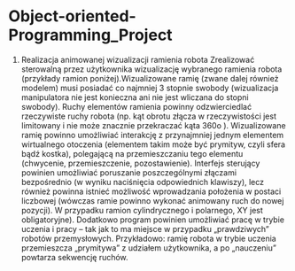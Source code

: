# Object-oriented-Programming_Project
  1. Realizacja animowanej wizualizacji ramienia robota
Zrealizować sterowalną przez użytkownika wizualizację wybranego ramienia robota (przykłady ramion
poniżej).Wizualizowane ramię (zwane dalej również modelem) musi posiadać co najmniej 3 stopnie swobody
(wizualizacja manipulatora nie jest konieczna ani nie jest wliczana do stopni swobody). Ruchy elementów
ramienia powinny odzwierciedlać rzeczywiste ruchy robota (np. kąt obrotu złącza w rzeczywistości jest
limitowany i nie może znacznie przekraczać kąta 360o
).
Wizualizowane ramię powinno umożliwiać interakcję z przynajmniej jednym elementem wirtualnego otoczenia
(elementem takim może być prymityw, czyli sfera bądź kostka), polegającą na przemieszczaniu tego elementu
(chwycenie, przemieszczenie, pozostawienie).
Interfejs sterujący powinien umożliwiać poruszanie poszczególnymi złączami bezpośrednio (w wyniku
naciśnięcia odpowiednich klawiszy), lecz również powinna istnieć możliwość wprowadzania położenia w
postaci liczbowej (wówczas ramie powinno wykonać animowany ruch do nowej pozycji). W przypadku ramion
cylindrycznego i polarnego, XY jest obligatoryjne).
Dodatkowo program powinien umożliwiać pracę w trybie uczenia i pracy – tak jak to ma miejsce w przypadku
„prawdziwych” robotów przemysłowych. Przykładowo: ramię robota w trybie uczenia przemieszcza
„prymitywa” z udziałem użytkownika, a po „nauczeniu” powtarza sekwencję ruchów.
